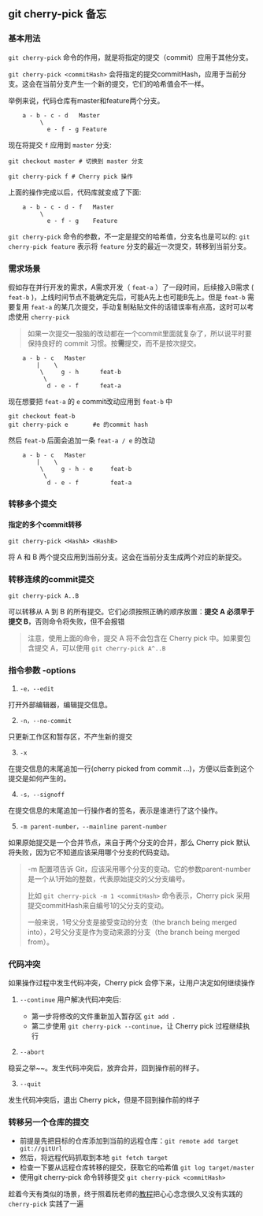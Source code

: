 ## git cherry-pick 备忘

### 基本用法
`git cherry-pick` 命令的作用，就是将指定的提交（commit）应用于其他分支。

 `git cherry-pick <commitHash>` 会将指定的提交commitHash，应用于当前分支。这会在当前分支产生一个新的提交，它们的哈希值会不一样。

举例来说，代码仓库有master和feature两个分支。
```
    a - b - c - d   Master
         \
           e - f - g Feature
```
现在将提交 `f` 应用到 `master` 分支:
```
git checkout master # 切换到 master 分支

git cherry-pick f # Cherry pick 操作
```

上面的操作完成以后，代码库就变成了下面:
```
    a - b - c - d - f   Master
         \
           e - f - g    Feature
```

`git cherry-pick` 命令的参数，不一定是提交的哈希值，分支名也是可以的: `git cherry-pick feature` 表示将 `feature` 分支的最近一次提交，转移到当前分支。

### 需求场景

假如存在并行开发的需求，A需求开发（ `feat-a` ）了一段时间，后续接入B需求 ( `feat-b` )，上线时间节点不能确定先后，可能A先上也可能B先上。但是 `feat-b` 需要复用 `feat-a` 的某几次提交，手动复制粘贴文件的话错误率有点高，这时可以考虑使用 `cherry-pick`

> 如果一次提交一股脑的改动都在一个commit里面就复杂了，所以说平时要保持良好的 commit 习惯。按**需**提交，而不是按次提交。


```
    a - b - c   Master
        |    \
         \     g - h      feat-b
          \  
           d - e - f      feat-a
```

现在想要把 `feat-a` 的 `e` commit改动应用到 `feat-b` 中
```
git checkout feat-b
git cherry-pick e       #e 的commit hash
```

然后 `feat-b` 后面会追加一条 `feat-a / e` 的改动
```
    a - b - c   Master
        |    \
         \     g - h - e     feat-b
          \  
           d - e - f         feat-a
```

### 转移多个提交

#### 指定的多个commit转移
```
git cherry-pick <HashA> <HashB>
```
将 A 和 B 两个提交应用到当前分支。这会在当前分支生成两个对应的新提交。

### 转移连续的commit提交
```
git cherry-pick A..B
```
可以转移从 A 到 B 的所有提交。它们必须按照正确的顺序放置：**提交 A 必须早于提交 B**，否则命令将失败，但不会报错

> 注意，使用上面的命令，提交 A 将不会包含在 Cherry pick 中。如果要包含提交 A，可以使用
> ```git cherry-pick A^..B```


### 指令参数 -options
1. `-e，--edit`

打开外部编辑器，编辑提交信息。


2. `-n，--no-commit`

只更新工作区和暂存区，不产生新的提交


3. `-x`

在提交信息的末尾追加一行(cherry picked from commit ...)，方便以后查到这个提交是如何产生的。


4. `-s，--signoff`

在提交信息的末尾追加一行操作者的签名，表示是谁进行了这个操作。


5. `-m parent-number，--mainline parent-number`

如果原始提交是一个合并节点，来自于两个分支的合并，那么 Cherry pick 默认将失败，因为它不知道应该采用哪个分支的代码变动。

> -m 配置项告诉 Git，应该采用哪个分支的变动。它的参数parent-number是一个从1开始的整数，代表原始提交的父分支编号。
> 
> 比如 `git cherry-pick -m 1 <commitHash>` 命令表示，Cherry pick 采用提交commitHash来自编号1的父分支的变动。
> 
> 一般来说，1号父分支是接受变动的分支（the branch being merged into），2号父分支是作为变动来源的分支（the branch being merged from）。


### 代码冲突
如果操作过程中发生代码冲突，Cherry pick 会停下来，让用户决定如何继续操作

1. `--continue`
  用户解决代码冲突后:  
      - 第一步将修改的文件重新加入暂存区 `git add .`
      - 第二步使用 `git cherry-pick --continue`，让 Cherry pick 过程继续执行

2. `--abort`

稳妥之举~~。发生代码冲突后，放弃合并，回到操作前的样子。

3. `--quit`

发生代码冲突后，退出 Cherry pick，但是不回到操作前的样子

### 转移另一个仓库的提交
- 前提是先把目标的仓库添加到当前的远程仓库：`git remote add target git://gitUrl`
- 然后，将远程代码抓取到本地 `git fetch target`
- 检查一下要从远程仓库转移的提交，获取它的哈希值 `git log target/master`
- 使用git cherry-pick 命令转移提交 `git cherry-pick <commitHash>`


趁着今天有类似的场景，终于照着阮老师的[教程](https://www.ruanyifeng.com/blog/2020/04/git-cherry-pick.html)把心心念念很久又没有实践的 `cherry-pick` 实践了一遍
